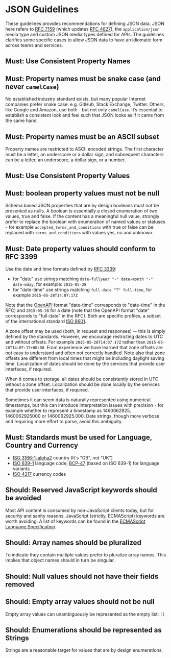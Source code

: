 # JSON Guidelines

These guidelines provides recommendations for defining JSON data. JSON here refers to [RFC 7159](http://www.rfc-editor.org/rfc/rfc7159.txt) (which updates [RFC 4627](https://www.ietf.org/rfc/rfc4627.txt)),
the `application/json` media type and custom JSON media types defined for APIs. The guidelines clarifies some specific
cases to allow JSON data to have an idiomatic form across teams and services.

## Must: Use Consistent Property Names

## Must: Property names must be snake case (and never `camelCase`)

No established industry standard exists, but many popular Internet companies prefer snake case: e.g. GitHub, Stack Exchange,
Twitter. Others, like Google and Amazon, use both - but not only `camelCase`. It’s essential to establish a consistent look and
feel such that JSON looks as if it came from the same hand.

## Must: Property names must be an ASCII subset

Property names are restricted to ASCII encoded strings. The first character must be a letter, an underscore or a dollar sign,
and subsequent characters can be a letter, an underscore, a dollar sign, or a number.

## Must: Use Consistent Property Values

## Must: boolean property values must not be null

Schema based JSON properties that are by design booleans must not be presented as nulls. A boolean is essentially a closed
enumeration of two values, true and false. If the content has a meaningful null value, strongly prefer to replace the boolean
with enumeration of named values or statuses - for example `accepted_terms_and_conditions` with true or false can be replaced
with `terms_and_conditions` with values yes, no and unknown.

## Must: Date property values should conform to RFC 3399

Use the date and time formats defined by [RFC 3339](http://tools.ietf.org/html/rfc3339#section-5.6):

- for "date" use strings matching `date-fullyear "-" date-month "-" date-mday`, for example: `2015-05-28`
- for "date-time" use strings matching `full-date "T" full-time`, for example `2015-05-28T14:07:17Z`

Note that the [OpenAPI](https://github.com/OAI/OpenAPI-Specification/blob/master/versions/2.0.md#data-types) format
"date-time" corresponds to "date-time" in the RFC) and `2015-05-28` for a date (note that the OpenAPI format "date" corresponds
to "full-date" in the RFC). Both are specific profiles, a subset of the international standard [ISO 8601](http://en.wikipedia.org/wiki/ISO_8601).

A zone offset may be used (both, in request and responses) -- this is simply defined by the standards. However, we encourage
restricting dates to UTC and without offsets. For example `2015-05-28T14:07:17Z` rather than `2015-05-28T14:07:17+00:00`. From
experience we have learned that zone offsets are not easy to understand and often not correctly handled. Note also that zone
offsets are different from local times that might be including daylight saving time. Localization of dates should be done by
the services that provide user interfaces, if required.

When it comes to storage, all dates should be consistently stored in UTC without a zone offset. Localization should be done
locally by the services that provide user interfaces, if required.

Sometimes it can seem data is naturally represented using numerical timestamps, but this can introduce interpretation issues
with precision - for example whether to represent a timestamp as 1460062925, 1460062925000 or 1460062925.000. Date strings,
though more verbose and requiring more effort to parse, avoid this ambiguity.

## Must: Standards must be used for Language, Country and Currency

- [ISO 3166-1-alpha2](http://en.wikipedia.org/wiki/ISO_3166-1_alpha-2) country (It's "GB", not "UK")
- [ISO 639-1](https://en.wikipedia.org/wiki/List_of_ISO_639-1_codes) language code; [BCP-47](https://tools.ietf.org/html/bcp47) (based on ISO 639-1) for language variants
- [ISO 4217](http://en.wikipedia.org/wiki/ISO_4217) currency codes

## Should: Reserved JavaScript keywords should be avoided

Most API content is consumed by non-JavaScript clients today, but for security and sanity reasons, JavaScript (strictly, ECMAScript) keywords are worth avoiding. A list of keywords can be found in the [ECMAScript Language Specification](http://www.ecma-international.org/ecma-262/6.0/#sec-reserved-words).

## Should: Array names should be pluralized

To indicate they contain multiple values prefer to pluralize array names. This implies that object names should in turn be singular.

## Should: Null values should not have their fields removed

## Should: Empty array values should not be null

Empty array values can unambiguously be represented as the empty list: `[]`

## Should: Enumerations should be represented as Strings

Strings are a reasonable target for values that are by design enumerations.
